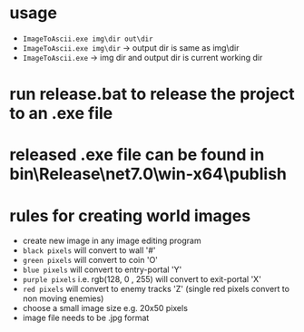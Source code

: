 # usage
- ```ImageToAscii.exe img\dir out\dir```
- ```ImageToAscii.exe img\dir``` -> output dir is same as img\dir
- ```ImageToAscii.exe``` -> img dir and output dir is current working dir

# run release.bat to release the project to an .exe file
# released .exe file can be found in bin\Release\net7.0\win-x64\publish

# rules for creating world images
- create new image in any image editing program
- ```black pixels``` will convert to wall '#'
- ```green pixels``` will convert to coin 'O'
- ```blue pixels``` will convert to entry-portal 'Y'
- ```purple pixels``` i.e. rgb(128, 0 , 255) will convert to exit-portal 'X'
- ```red pixels``` will convert to enemy tracks 'Z' (single red pixels convert to non moving enemies)
- choose a small image size e.g. 20x50 pixels
- image file needs to be .jpg format

